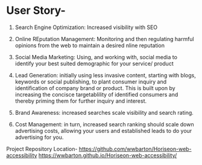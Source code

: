 # User Story-

1. Search Engine Optimization: Increased visibility with SEO
2. Online REputation Management: Monitoring and then regulating harmful opinions from the web to maintain a desired nline reputation
3. Social Media Marketing: Using, and working with, social media to identify your best suited demographic for your service/ product

4. Lead Generation: initially using less invasive content, starting with blogs, keywords or social publishing, to plant consumer inquiry and identification of company brand or product. This is built upon by increasing the concisce targetablility of identified consumers and thereby priming them for further inquiry and interest.
5. Brand Awareness: increased searches scale visibility and search rating.
6. Cost Management: in turn, increased search ranking should scale down advertising costs, allowing your users and established leads to do your advertising for you.

Project Repository Location- https://github.com/wwbarton/Horiseon-web-accessibility
https://wwbarton.github.io/Horiseon-web-accessibility/
